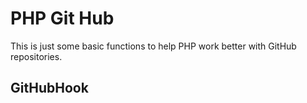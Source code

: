 PHP Git Hub
===========

This is just some basic functions to help PHP work better with GitHub repositories.

GitHubHook
----------

